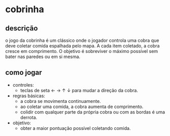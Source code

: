 # cobrinha

## descrição
o jogo da cobrinha é um clássico onde o jogador controla uma cobra que deve coletar comida espalhada pelo mapa. A cada item coletado, a cobra cresce em comprimento. O objetivo é sobreviver o máximo possível sem bater nas paredes ou em si mesma.

## como jogar
- controles:
  - teclas de seta ← → ↑ ↓ para mudar a direção da cobra.
- regras básicas:
  - a cobra se movimenta continuamente.
  - ao coletar uma comida, a cobra aumenta de comprimento.
  - colidir com qualquer parte da própria cobra ou com as bordas é uma derrota.
- objetivo:
  - obter a maior pontuação possível coletando comida.
